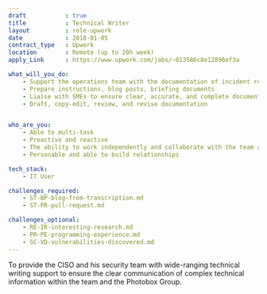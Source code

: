 ```yaml
---
draft           : true
title           : Technical Writer
layout          : role-upwork
date            : 2018-01-05
contract_type   : Upwork
location        : Remote (up to 20h week)
apply_Link      : https://www.upwork.com/jobs/~013586c8e12896ef3a

what_will_you_do:
    - Support the operations team with the documentation of incident responses and playbooks
    - Prepare instructions, blog posts, briefing documents
    - Liaise with SMEs to ensure clear, accurate, and complete documentation
    - Draft, copy-edit, review, and revise documentation


who_are_you:
    - Able to multi-task
    - Proactive and reactive
    - The ability to work independently and collaborate with the team and wider business
    - Personable and able to build relationships

tech_stack:
    - IT User

challenges_required:
    - ST-BP-blog-from-transcription.md
    - ST-PR-pull-request.md

challenges_optional:
    - RE-IR-interesting-research.md
    - PR-PE-programming-experience.md
    - SC-VD-vulnerabilities-discovered.md
---
```


To provide the CISO and his security team with wide-ranging technical writing support to ensure the clear communication of complex technical information within the team and the Photobox Group.
